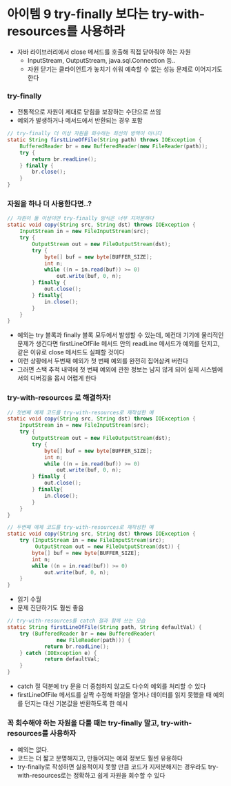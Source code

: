 # 아이템 9 try-finally 보다는 try-with-resources를 사용하라

- 자바 라이브러리에서 close 메서드를 호출해 직접 닫아줘야 하는 자원
    - InputStream, OutputStream, java.sql.Connection 등..
    - 자원 닫기는 클라이언트가 놓치기 쉬워 예측할 수 없는 성능 문제로 이어지기도 한다


### try-finally

- 전통적으로 자원이 제대로 닫힘을 보장하는 수단으로 쓰임
- 예외가 발생하거나 메서드에서 반환되는 경우 포함

```java
// try-finally 더 이상 자원을 회수하는 최선의 방책이 아니다
static String firstLineOfFile(String path) throws IOException {
    BufferedReader br = new BufferedReader(new FileReader(path));
    try {
        return br.readLine();
    } finally {
        br.close();
    }
}
```

### 자원을 하나 더 사용한다면..?

```java
// 자원이 둘 이상이면 try-finally 방식은 너무 지저분하다
static void copy(String src, String dst) throws IOException {
    InputStream in = new FileInputStream(src);
    try {
        OutputStream out = new FileOutputStream(dst);
        try {
            byte[] buf = new byte[BUFFER_SIZE];
            int n;
            while ((n = in.read(buf)) >= 0)
                out.write(buf, 0, n);
        } finally {
            out.close();
        } finally{
            in.close();
        }
    }
}
```

- 예외는 try 블록과 finally 블록 모두에서 발생할 수 있는데, 예컨대 기기에 물리적인 문제가 생긴다면 firstLineOfFile 메서드 안의 readLine 메서드가 예외를 던지고, 같은 이유로 close 메서드도 실패할 것이다
- 이런 상황에서 두번째 예외가 첫 번째 예외를 완전히 집어삼켜 버린다
- 그러면 스택 추적 내역에 첫 번째 예외에 관한 정보는 남지 않게 되어 실제 시스템에서의 디버깅을 몹시 어렵게 한다

### try-with-resources 로 해결하자!

```java
// 첫번째 예제 코드를 try-with-resources로 재작성한 예
static void copy(String src, String dst) throws IOException {
    InputStream in = new FileInputStream(src);
    try {
        OutputStream out = new FileOutputStream(dst);
        try {
            byte[] buf = new byte[BUFFER_SIZE];
            int n;
            while ((n = in.read(buf)) >= 0)
                out.write(buf, 0, n);
        } finally {
            out.close();
        } finally{
            in.close();
        }
    }
}
```

```java
// 두번째 에제 코드를 try-with-resources로 재작성한 예
static void copy(String src, String dst) throws IOException {
    try (InputStream in = new FileInputStream(src);
         OutputStream out = new FileOutputStream(dst)) {
        byte[] buf = new byte[BUFFER_SIZE];
        int n;
        while ((n = in.read(buf)) >= 0)
            out.write(buf, 0, n);
    }
}
```

- 읽기 수월
- 문제 진단하기도 훨씬 좋음

```java
// try-with-resources를 catch 절과 함께 쓰는 모습
static String firstLineOfFile(String path, String defaultVal) {
	try (BufferedReader br = new BufferedReader(
				new FileReader(path))) {
			return br.readLine();
	} catch (IOException e) {
			return defaultVal;
	}
}
```

- catch 절 덕분에 try 문을 더 중첩하지 않고도 다수의 예외를 처리할 수 있다
- firstLineOfFile 메서드를 살짝 수정해 파일을 열거나 데이터를 읽지 못했을 때 예외를 던지는 대신 기본값을 반환하도록 한 예시

### 꼭 회수해야 하는 자원을 다룰 때는 try-finally 말고, try-with-resources를 사용하자

- 예외는 없다.
- 코드는 더 짧고 분명해지고, 만들어지는 예외 정보도 훨씬 유용하다
- try-finally로 작성하면 실용적이지 못할 만큼 코드가 지저분해지는 경우라도 try-with-resources로는 정확하고 쉽게 자원을 회수할 수 있다